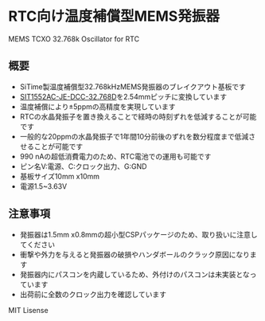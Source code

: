 # RTC向け温度補償型MEMS発振器
MEMS TCXO 32.768k Oscillator for RTC

## 概要 
  * SiTime製温度補償型32.768kHzMEMS発振器のブレイクアウト基板です 
  * [SIT1552AC-JE-DCC-32.768D][1]を2.54mmピッチに変換しています  
  * 温度補償により±5ppmの高精度を実現しています
  * RTCの水晶発振子を置き換えることで経時の時刻ずれを低減することが可能です  
  * 一般的な20ppmの水晶発振子で1年間10分前後のずれを数分程度まで低減させることが可能です  
  * 990 nAの超低消費電力のため、RTC電池での運用も可能です  
  * ピン名V:電源、C:クロック出力、G:GND  
  * 基板サイズ10mm x10mm
  * 電源1.5~3.63V
  
## 注意事項
  * 発振器は1.5mm x0.8mmの超小型CSPパッケージのため、取り扱いに注意してください  
  * 衝撃や外力を与えると発振器の破損やハンダボールのクラック原因になります  
  * 発振器内にパスコンを内蔵しているため、外付けのパスコンは未実装となっています  
  * 出荷前に全数のクロック出力を確認しています  
  


  MIT Lisense
  
  [1]: https://www.sitime.com/products/32-khz-tcxos/sit1552
